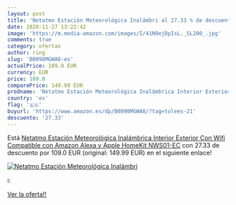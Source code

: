 ```yaml
---
layout: post
title: 'Netatmo Estación Meteorológica Inalámbri al 27.33 % de descuento'
date: 2020-11-27 13:22:42
image: 'https://m.media-amazon.com/images/I/41N0ejDpIsL._SL200_.jpg'
comments: true
category: ofertas
author: ring
slug: 'B0098MGWA8-es'
actualPrice: 109.0 EUR
currency: EUR
price: 109.0
comparePrice: 149.99 EUR
prodname: 'Netatmo Estación Meteorológica Inalámbrica Interior Exterior Con Wifi  Compatible con Amazon Alexa y Apple HomeKit  NWS01-EC'
country: 'es'
flag: '🇪🇸'
buyurl: 'https://www.amazon.es/dp/B0098MGWA8/?tag=tolees-21'
descuento: '27.33'
---
```


Está [Netatmo Estación Meteorológica Inalámbrica Interior Exterior Con Wifi  Compatible con Amazon Alexa y Apple HomeKit  NWS01-EC](https://www.amazon.es/dp/B0098MGWA8/?tag=tolees-21) con 27.33 de descuento por 109.0 EUR (original: 149.99 EUR) en el siguiente enlace!

[![Netatmo Estación Meteorológica Inalámbri](https://m.media-amazon.com/images/I/41N0ejDpIsL._SL200_.jpg)](https://www.amazon.es/dp/B0098MGWA8/?tag=tolees-21)

ℹ️:


[Ver la oferta!!](https://www.amazon.es/dp/B0098MGWA8/?tag=tolees-21)
